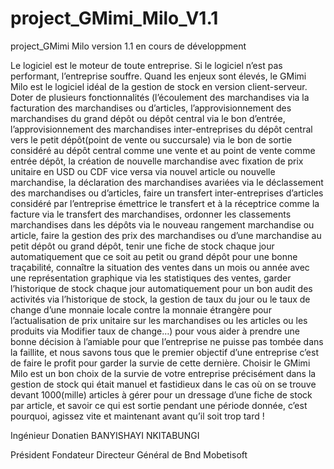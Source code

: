 # project_GMimi_Milo_V1.1
project_GMimi Milo version 1.1 en cours de développment

Le logiciel est le moteur de toute entreprise. Si le logiciel n’est pas performant, l’entreprise souffre. Quand les enjeux sont élevés, le GMimi Milo est le logiciel idéal de la gestion de stock en version client-serveur. Doter de plusieurs fonctionnalités (l’écoulement des marchandises via la facturation des marchandises ou d’articles, l’approvisionnement des marchandises du grand dépôt ou dépôt central via le bon d’entrée, l’approvisionnement des marchandises  inter-entreprises du dépôt central vers le petit dépôt(point de vente ou succursale) via le bon de sortie  considéré au dépôt central comme une vente  et au point de vente comme entrée dépôt, la création de nouvelle marchandise avec fixation de prix unitaire en USD ou CDF vice versa via nouvel article ou nouvelle marchandise, la déclaration  des marchandises avariées via le déclassement des marchandises ou d’articles, faire un transfert inter-entreprises d’articles considéré par l’entreprise émettrice le transfert et à la réceptrice comme la facture via le transfert des marchandises, ordonner les classements marchandises dans les dépôts via le nouveau rangement marchandise ou article, faire la gestion des prix des marchandises ou d’une marchandise au petit dépôt ou grand dépôt, tenir une fiche de stock chaque jour automatiquement que ce soit au petit ou grand dépôt pour une bonne traçabilité, connaître la situation des ventes dans un mois ou année avec une représentation graphique via les statistiques des ventes, garder l’historique de stock chaque jour automatiquement pour un bon audit des activités via l’historique de stock, la gestion de taux du jour ou le taux de change d’une monnaie locale contre la monnaie étrangère   pour l’actualisation de prix  unitaire sur les marchandises ou les articles ou les produits  via Modifier taux de change…) pour vous aider à prendre une bonne décision à l’amiable pour que l’entreprise ne puisse pas tombée dans la faillite, et nous savons tous que le premier objectif d’une entreprise c’est de faire le profit pour garder la survie de cette dernière.
Choisir le GMimi Milo est un bon choix  de la survie de votre entreprise précisément  dans la gestion de stock qui était manuel et fastidieux  dans le cas où on se trouve devant 1000(mille) articles à gérer pour un dressage d’une fiche de stock par article, et savoir ce qui est sortie pendant une période donnée, c’est pourquoi, agissez vite et maintenant avant qu’il soit trop tard !

Ingénieur Donatien BANYISHAYI NKITABUNGI

Président Fondateur Directeur Général de Bnd Mobetisoft 
